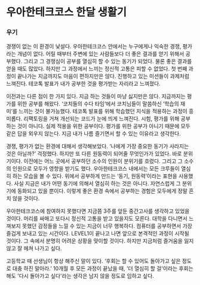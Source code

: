 # 우아한테크코스 한달 생활기

### 우기

경쟁이 없는 이 환경이 낯설다. 우아한테크코스 안에서는 누구에게나 익숙한 경쟁, 평가라는 개념이 없다. 어릴 때부터 주변에 있는 사람들보다 더 좋은 결과를 얻기 위해서 공부했다. 그리고 그 경쟁심이 공부를 열심히 할 수 있는 동기가 되었다. 물론 좋은 결과를 얻을 때도 많았다. 하지만 그 과정에서 느끼는 정신적 고통은 피할 수 없었다. 첫 번째 과정이 끝나가는 지금까지도 마음이 편하지만은 않다. 진행하고 있는 미션들이 과제처럼 느껴진다. 테코톡 발표가 내가 공부한 것을 평가받는 자리라고 느껴졌다.


이전과는 다른 점이 한 가지 있다. 지금 하는 것들이 마냥 싫지만은 않다. 지금까지는 평가를 위한 공부를 해왔다. ‘코치들의 수다 타임’에서 코치님들이 말씀하신 ‘학습의 재미’를 느끼는 것이 불가능했다. 테코톡 발표를 위해 학습했던 지식을 적용하는 과정이 흥미롭다. 리팩토링을 거쳐 개선되는 코드가 눈에 띄게 느껴진다. 시험, 평가를 위해 공부하는 것이 아니다. 실제 적용을 위한 공부이다. 평가를 위한 공부가 아니기 때문에 모두 같은 답을 외우지 않는다. 지금 내가 나름 즐기면서 할 수 있는 이유라고 생각한다. 


경쟁, 평가가 없는 환경에 대해서 생각해보았다. ‘나에게 가장 중요한 동기가 사라지는 것은 아닐까?’ 걱정했다. 하지만 또 다른 원동력이 되어줄 무엇인가가 있었다. 바로 분위기이다. 이전에는 어느 곳에서 공부하던 소수의 인원이 분위기를 흐렸다. 그리고 그 소수의 인원으로 모두가 영향을 받기도 했다. 우아한테크코스 내에서는 모든 크루들이 열심히 하는 모습을 볼 수 있다. 위에서 공부하게 만드는 ‘동기, 원동력’이라는 표현을 사용했다. 사실 지금은 내가 어떤 동기에 의해서 열심히 하는 것은 아니다. 자연스럽게 그 분위기에 동화되고 있을 뿐이다. 이렇게 좋은 환경 속에서 공부하는 경험은 모두에게 정말 흔치 않을 것이다.


우아한테크코스에 참여하지 못했다면 지금쯤 3주를 앞둔 중간고사를 생각하고 있었을 것이다. 머리를 싸매고 또다시 정신적 고통을 받고 있을지도 모른다. 대학을 다니면서 느껴보지 못했던 감정들을 느낄 수 있는 지금이 너무 행복하다. 컴퓨터를 공부하면서 가장 즐겁게 보내고 있는 시간이다. LEVEL1이 끝나고 나면 앞으로 본격적인 과정이 시작될 것이다. 그 속에서 분명히 어려운 상황을 맞이할 것이다. 하지만 지금처럼 즐거움을 잃지 않고 잘 헤쳐 나가고 싶다.


고등학교 때 선생님이 항상 해주신 말이 있다. ‘후회는 할 수 있어도 돌아가고 싶은 정도로 대충 하진 말아라.’ 10개월 후 모든 과정이 끝났을 때, '더 열심히 할 걸'이라는 후회는 해도 '다시 돌아가고 싶다'라는 생각은 남지 않을 정도로 임하고 싶다.
